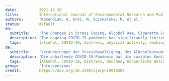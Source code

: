 ```yaml
---
date:          2021-12-28
title:         International Journal of Environmental Research and Public Health
authors:       'Kosendiak, A, Król, M, Ściskalska, M, et al.'
status:        default
en:
  subtitle:    'The Changes in Stress Coping, Alcohol Use, Cigarette Smoking and Physical Activity during COVID-19 Related Lockdown in Medical Students in Poland'
  description: 'The ongoing COVID-19 pandemic has significantly limited social contacts, thus contributing to deepening isolation. Therefore, SARS-CoV-2 exerted on humanity not only a physical impact but also a psychological one, often increasing the feeling of stress. The long-term effects of such a state could include the management of depression, so our study aimed to analyze groups of medical students in different periods of the pandemic (at the beginning of the pandemic, after half a year of the pandemic, after one year of the pandemic) in order to assess the impact of this situation on coping with stress. The impact of the pandemic on the development of stress factors such as alcohol consumption and smoking was also studied. The level of physical activity in the context of coping with an uncertain situation was also assessed. The impact of the above-mentioned factors on the behavior of students, including the Mini-COPE questionnaire, AUDIT test, the Fagerström test and the IPAQ questionnaire was analyzed. It has been shown that as the pandemic and the lockdown progressed, patients consumed more often or larger amounts of alcohol, smoked more cigarettes, and levels of physical activity decreased. All these factors may have had some impact on the deterioration of coping with stress among the respondents, which would indicate that the COVID-19 pandemic significantly contributed to an increase in the sense of stress among the students.'
  tags:        [alcohol, COVID-19, distress, physical activity, smoking]
de:
  subtitle:    'Veränderungen der Stressbewältigung, des Alkoholkonsums, des Zigarettenrauchens und der körperlichen Aktivität während einer COVID-19-bedingten Schließung bei Medizinstudenten in Polen'
  description: 'Die anhaltende COVID-19-Pandemie hat die sozialen Kontakte erheblich eingeschränkt und damit zur Vertiefung der Isolation beigetragen. Daher hat SARS-CoV-2 nicht nur physische, sondern auch psychische Auswirkungen auf die Menschen, die sich häufig gestresst fühlen. Zu den langfristigen Auswirkungen eines solchen Zustands könnte auch die Bewältigung von Depressionen gehören. In unserer Studie wurden daher Gruppen von Medizinstudenten in verschiedenen Phasen der Pandemie (zu Beginn der Pandemie, nach einem halben Jahr der Pandemie und nach einem Jahr der Pandemie) untersucht, um die Auswirkungen dieser Situation auf die Stressbewältigung zu bewerten. Die Auswirkungen der Pandemie auf die Entwicklung von Stressfaktoren wie Alkoholkonsum und Rauchen wurden ebenfalls untersucht. Das Ausmaß der körperlichen Aktivität im Zusammenhang mit der Bewältigung einer unsicheren Situation wurde ebenfalls bewertet. Die Auswirkungen der oben genannten Faktoren auf das Verhalten der Studenten wurden mit dem Mini-COPE-Fragebogen, dem AUDIT-Test, dem Fagerström-Test und dem IPAQ-Fragebogen analysiert. Es hat sich gezeigt, dass die Patienten im Verlauf der Pandemie und der Lockdowns häufiger oder größere Mengen Alkohol konsumierten, mehr Zigaretten rauchten und sich weniger körperlich betätigten. All diese Faktoren könnten einen gewissen Einfluss auf die Verschlechterung der Stressbewältigung bei den Befragten gehabt haben, was darauf hindeuten würde, dass die COVID-19-Pandemie erheblich zu einem Anstieg des Stressempfindens bei den Studenten beigetragen hat.' 
  tags:        [Alkohol, COVID-19, Distress, Rauchen, Körperliche Aktivität]
group:         'Interventions'
credit:        https://doi.org/10.3390/ijerph19010302
---
```

